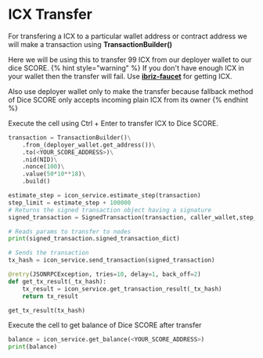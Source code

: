 # ICX Transfer

For transfering a ICX to a particular wallet address or contract address we will make a transaction using **TransactionBuilder()**

Here we will be using this to transfer 99 ICX from our deployer wallet to our dice SCORE.
{% hint style="warning" %}
If you don't have enough ICX in your wallet then the transfer will fail. Use [**ibriz-faucet**](https://icon-faucet.ibriz.ai/) for getting ICX.

Also use deployer wallet only to make the transfer because fallback method of Dice SCORE only accepts incoming plain ICX from its owner
{% endhint %}

Execute the cell using Ctrl + Enter to transfer ICX to Dice SCORE.
```py
transaction = TransactionBuilder()\
    .from_(deployer_wallet.get_address())\
    .to(<YOUR_SCORE_ADDRESS>)\
    .nid(NID)\
    .nonce(100)\
    .value(50*10**18)\
    .build()

estimate_step = icon_service.estimate_step(transaction)
step_limit = estimate_step + 100000
# Returns the signed transaction object having a signature
signed_transaction = SignedTransaction(transaction, caller_wallet,step_limit)

# Reads params to transfer to nodes
print(signed_transaction.signed_transaction_dict)

# Sends the transaction
tx_hash = icon_service.send_transaction(signed_transaction)

@retry(JSONRPCException, tries=10, delay=1, back_off=2)
def get_tx_result(_tx_hash):
    tx_result = icon_service.get_transaction_result(_tx_hash)
    return tx_result

get_tx_result(tx_hash)
```
Execute the cell to get balance of Dice SCORE after transfer
```py
balance = icon_service.get_balance(<YOUR_SCORE_ADDRESS>)
print(balance)
```
